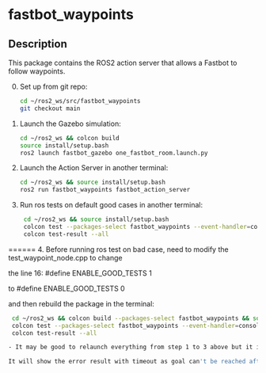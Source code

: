 # fastbot_waypoints

## Description
This package contains the ROS2 action server that allows a Fastbot to follow waypoints.

0. Set up from git repo:
   ```bash
   cd ~/ros2_ws/src/fastbot_waypoints
   git checkout main

1. Launch the Gazebo simulation:
   ```bash
   cd ~/ros2_ws && colcon build
   source install/setup.bash
   ros2 launch fastbot_gazebo one_fastbot_room.launch.py

2. Launch the Action Server in another terminal:
   ```bash
   cd ~/ros2_ws && source install/setup.bash
   ros2 run fastbot_waypoints fastbot_action_server

3. Run ros tests on default good cases in another terminal:
   ```bash
    cd ~/ros2_ws && source install/setup.bash
    colcon test --packages-select fastbot_waypoints --event-handler=console_direct+
    colcon test-result --all

======
4. Before running ros test on bad case, need to modify the test_waypoint_node.cpp to change 

   the line 16: #define ENABLE_GOOD_TESTS 1
 
   to #define ENABLE_GOOD_TESTS 0

and then rebuild the package in the terminal:
   ```bash
    cd ~/ros2_ws && colcon build --packages-select fastbot_waypoints && source install/setup.bash
    colcon test --packages-select fastbot_waypoints --event-handler=console_direct+
    colcon test-result --all

   - It may be good to relaunch everything from step 1 to 3 above but it is ok to run step 4 only if both the gazebo and action server are still running correctly.

   It will show the error result with timeout as goal can't be reached after 60 seconds goal is sent.
